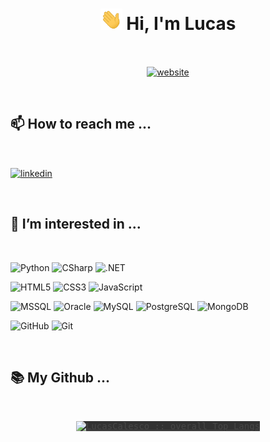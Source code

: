 <div align="center">
   <h1 align="center"><img width="35" src="https://github.com/1999AZZAR/1999AZZAR/blob/main/resources/img/waving.gif"> Hi, I'm Lucas</h1>
</div>

<br />

<p align="center">
<a href="https://leonardocalesco.github.io/"><img align="center" 
   src="https://img.shields.io/website?down_message=offline&style=for-the-badge&up_message=online&url=https%3A%2F%2Fleonardocalesco.github.io%2F" height="25"
   alt="website" /></a>
</p>

<br />

## :mailbox: How to reach me ...
<br />

<a href="https://www.linkedin.com/in/lucas-calesco-134368157/" target="blank"><img align="center"
   src="https://img.shields.io/badge/linkedin-%231DA1F2.svg?style=for-the-badge&logo=linkedin&logoColor=white"
   alt="linkedin" height="30"/></a>

<br />

## :eyes: I’m interested in ...
<br />

![Python](https://img.shields.io/badge/python-%230095D5.svg?&style=for-the-badge&logo=python&logoColor=white)
![CSharp](https://img.shields.io/badge/C%20Sharp-%23239120.svg?&style=for-the-badge&logo=C%20Sharp&logoColor=white)
![.NET](https://img.shields.io/badge/.NET-%23512BD4.svg?&style=for-the-badge&logo=.NET&logoColor=white)

![HTML5](https://img.shields.io/badge/html5%20-%23E34F26.svg?&style=for-the-badge&logo=html5&logoColor=white)
![CSS3](https://img.shields.io/badge/css3%20-%231572B6.svg?&style=for-the-badge&logo=css3&logoColor=white)
![JavaScript](https://img.shields.io/badge/javascript%20-%23323330.svg?&style=for-the-badge&logo=javascript&logoColor=%23F7DF1E&color=3d3919)

![MSSQL](https://img.shields.io/badge/SQL%20Server-%23CC2927.svg?&style=for-the-badge&logo=Microsoft%20SQL%20Server&logoColor=white)
![Oracle](https://img.shields.io/badge/Oracle-%23F80000.svg?&style=for-the-badge&logo=Oracle&logoColor=white)
![MySQL](https://img.shields.io/badge/mysql-%2300f.svg?&style=for-the-badge&logo=mysql&logoColor=white&color=3280ad)
![PostgreSQL](https://img.shields.io/badge/PostgreSQL-%234169E1.svg?&style=for-the-badge&logo=PostgreSQL&logoColor=white&color=3280ad)
![MongoDB](https://img.shields.io/badge/MongoDB-%234ea94b.svg?&style=for-the-badge&logo=mongodb&logoColor=white)

![GitHub](https://img.shields.io/badge/github%20-%23121011.svg?&style=for-the-badge&logo=github&logoColor=white&color=283238)
![Git](https://img.shields.io/badge/git%20-%23F05033.svg?&style=for-the-badge&logo=git&logoColor=white&Color=c95410)
   
<br />

## :books: My Github ...
<br />

<samp>
   <p align="center">
      <a href="https://github.com/LucasCalesco/">
      <img src="https://github-readme-stats.vercel.app/api/top-langs/?username=LucasCalesco&langs_count=6&theme=dark&layout=compact&hide_border=true"
         alt="LucasCalesco :: overall Top Langs "
         style="background-color: black; opacity: 0.8;" />
      </a>
   </p>
</samp>
